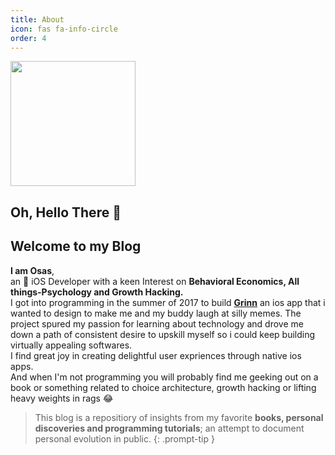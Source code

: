 ```yaml
---
title: About
icon: fas fa-info-circle
order: 4
---
```


<!-- > Add Markdown syntax content to file `_tabs/about.md`{: .filepath } and it will show up on this page.
{: .prompt-tip } -->

<img src="/assets/lib/avatar-icon.PNG" width="200" height="200">

## Oh, Hello There 👋 
## Welcome to my Blog


 **I am Osas**, \
 an  iOS Developer with a keen Interest on **Behavioral Economics, All things-Psychology and Growth Hacking.** \
 I got into programming in the summer of 2017 to build [**Grinn**](https://link-url-here.org) an ios app that i wanted to design to make me and my buddy laugh at silly memes. The project spured my passion for learning about technology and drove me down a path of consistent desire to upskill myself so i could keep building virtually appealing softwares. \
 I find great joy in creating delightful user expriences through native ios apps.\
 And when I'm not programming you will probably find me geeking out on a book or something related to choice architecture, growth hacking or lifting heavy weights in rags 😂 

 > This blog is a repositiory of insights from my favorite **books, personal discoveries and programming tutorials**; an attempt to document personal evolution in public.
{: .prompt-tip }

<!-- 
> This is a very long line that will still be quoted properly when it wraps. Oh boy let's keep writing to make sure this is long enough to actually wrap for everyone. Oh, you can *put* **Markdown** into a blockquote.  -->



<!-- > Currently learning **NodeJS** so I will be documenting that journey
{: .prompt-tip } -->